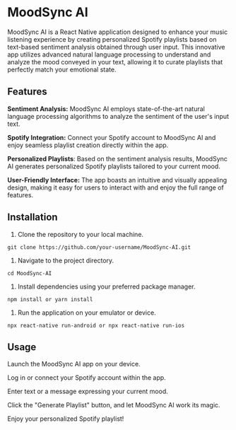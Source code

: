 # MoodSync AI
MoodSync AI is a React Native application designed to enhance your music listening experience by creating personalized Spotify playlists based on text-based sentiment analysis obtained through user input. This innovative app utilizes advanced natural language processing to understand and analyze the mood conveyed in your text, allowing it to curate playlists that perfectly match your emotional state.

## Features
**Sentiment Analysis:** MoodSync AI employs state-of-the-art natural language processing algorithms to analyze the sentiment of the user's input text.

**Spotify Integration:** Connect your Spotify account to MoodSync AI and enjoy seamless playlist creation directly within the app.

**Personalized Playlists**: Based on the sentiment analysis results, MoodSync AI generates personalized Spotify playlists tailored to your current mood.

**User-Friendly Interface:** The app boasts an intuitive and visually appealing design, making it easy for users to interact with and enjoy the full range of features.

## Installation
1. Clone the repository to your local machine.

``
git clone https://github.com/your-username/MoodSync-AI.git
``
1. Navigate to the project directory.

``
cd MoodSync-AI
``
1. Install dependencies using your preferred package manager.

``
npm install
or
yarn install
``
1. Run the application on your emulator or device.

``
npx react-native run-android
or
npx react-native run-ios
``

## Usage
Launch the MoodSync AI app on your device.

Log in or connect your Spotify account within the app.

Enter text or a message expressing your current mood.

Click the "Generate Playlist" button, and let MoodSync AI work its magic.

Enjoy your personalized Spotify playlist!

